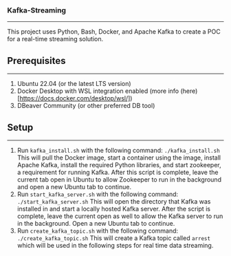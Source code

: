 ### Kafka-Streaming
-------------------
This project uses Python, Bash, Docker, and Apache Kafka to create a POC for a real-time streaming solution.

## Prerequisites
-------------------
1. Ubuntu 22.04 (or the latest LTS version)
2. Docker Desktop with WSL integration enabled (more info (here)[https://docs.docker.com/desktop/wsl/])
3. DBeaver Community (or other preferred DB tool)

## Setup
-------------------
1. Run `kafka_install.sh` with the following command: `./kafka_install.sh`
This will pull the Docker image, start a container using the image, install Apache Kafka, install the required Python libraries, and start zookeeper, a requirement for running Kafka. After this script is complete, leave the current tab open in Ubuntu to allow Zookeeper to run in the background and open a new Ubuntu tab to continue.
2. Run `start_kafka_server.sh` with the following command: `./start_kafka_server.sh`
This will open the directory that Kafka was installed in and start a locally hosted Kafka server. After the script is complete, leave the current open as well to allow the Kafka server to run in the background. Open a new Ubuntu tab to continue.
3. Run `create_kafka_topic.sh` with the following command: `./create_kafka_topic.sh`
This will create a Kafka topic called `arrest` which will be used in the following steps for real time data streaming.